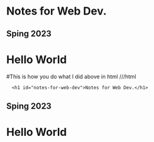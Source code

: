 # Notes for Web Dev.
## Sping 2023

# Hello World

#This is how you do what I did above in html
///html      

      <h1 id="notes-for-web-dev">Notes for Web Dev.</h1>
<h2 id="sping-2023">Sping 2023</h2>

<h1 id="hello-world">Hello World</h1>
